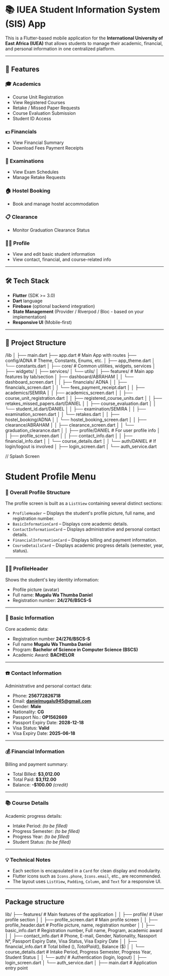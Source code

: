 # 📚 IUEA Student Information System (SIS) App

This is a Flutter-based mobile application for the **International University of East Africa (IUEA)** that allows students to manage their academic, financial, and personal information in one centralized platform.

---

## 🧭 Features

### 🎓 Academics
- Course Unit Registration
- View Registered Courses
- Retake / Missed Paper Requests
- Course Evaluation Submission
- Student ID Access

### 💵 Financials
- View Financial Summary
- Download Fees Payment Receipts

### 🧪 Examinations
- View Exam Schedules
- Manage Retake Requests

### 🏠 Hostel Booking
- Book and manage hostel accommodation

### 📋 Clearance
- Monitor Graduation Clearance Status

### 🧑‍🎓 Profile
- View and edit basic student information
- View contact, financial, and course-related info

---

## 🛠️ Tech Stack

- **Flutter** (SDK >= 3.0)
- **Dart** language
- **Firebase** (optional backend integration)
- **State Management** (Provider / Riverpod / Bloc - based on your implementation)
- **Responsive UI** (Mobile-first)

---

## 📁 Project Structure
/lib
│
├── main.dart
├── app.dart                         # Main App with routes
├── config/ADNA                          # Theme, Constants, Enums, etc.
│   ├── app_theme.dart
│   └── constants.dart
│
├── core/                            # Common utilities, widgets, services
│   ├── widgets/
│   ├── services/
│   └── utils/
│
├── features/                        # Main app features by tab/section
│   ├── dashboard/ABRAHAM
│   │   └── dashboard_screen.dart
│
│   ├── financials/ ADNA
│   │   ├── financials_screen.dart
│   │   └── fees_payment_receipt.dart
│
│   ├── academics/SEMIRA
│   │   ├── academics_screen.dart
│   │   ├── course_unit_registration.dart
│   │   ├── registered_course_units.dart
│   │   ├── retakes_missed_papers.dart/DANIEL
│   │   ├── course_evaluation.dart
│   │   └── student_id.dart/DANIEL
│
│   ├── examination/SEMIRA
│   │   ├── examination_screen.dart
│   │   └── retakes.dart
│
│   ├── hostel_booking/ADNA
│   │   └── hostel_booking_screen.dart
│
│   ├── clearance/ABRAHAM
│   │   ├── clearance_screen.dart
│   │   └── graduation_clearance.dart
│
│   ├── profile/DANIEL                     # For user profile info
│   │   ├── profile_screen.dart
│   │   ├── contact_info.dart
│   │   ├── financial_info.dart
│   │   └── course_details.dart
│
│   └── auth/DANIEL                        # If login/logout is involved
│       ├── login_screen.dart
│       └── auth_service.dart

//        Splash Screen

# Student Profile Menu

### 🧱 Overall Profile Structure

The profile screen is built as a `ListView` containing several distinct sections:

* `ProfileHeader` – Displays the student's profile picture, full name, and registration number.
* `BasicInformationCard` – Displays core academic details.
* `ContactInformationCard` – Displays administrative and personal contact details.
* `FinancialInformationCard` – Displays billing and payment information.
* `CourseDetailsCard` – Displays academic progress details (semester, year, status).

---

### 🧍‍♂️ ProfileHeader

Shows the student's key identity information:

* Profile picture (avatar)
* Full name: **Mugalu Wa Thumba Daniel**
* Registration number: **24/276/BSCS-S**

---

### 📘 Basic Information

Core academic data:

* Registration number **24/276/BSCS-S**
* Full name **Mugalu Wa Thumba Daniel**
* Program: **Bachelor of Science in Computer Science (BSCS)**
* Academic Award: **BACHELOR**

---

### ☎️ Contact Information

Administrative and personal contact data:

* Phone: **256772826718**
* Email: **[danielmugalu945@gmail.com](mailto:danielmugalu945@gmail.com)**
* Gender: **Male**
* Nationality: **CG**
* Passport No.: **OP1562669**
* Passport Expiry Date: **2028-12-18**
* Visa Status: **Valid**
* Visa Expiry Date: **2025-06-18**

---

### 💰 Financial Information

Billing and payment summary:

* Total Billed: **\$3,012.00**
* Total Paid: **\$3,112.00**
* Balance: **-\$100.00** *(credit)*

---

### 📚 Course Details

Academic progress details:

* Intake Period: *(to be filled)*
* Progress Semester: *(to be filled)*
* Progress Year: *(to be filled)*
* Student Status: *(to be filled)*

---

### 💡 Technical Notes

* Each section is encapsulated in a `Card` for clean display and modularity.
* Flutter icons such as `Icons.phone`, `Icons.email`, etc., are recommended.
* The layout uses `ListView`, `Padding`, `Column`, and `Text` for a responsive UI.

---

## Package structure

lib/
├── features/                        # Main features of the application
│
│   ├── profile/                     # User profile section
│   │   ├── profile_screen.dart             # Main profile screen
│   │   ├── profile_header.dart             # Profile picture, name, registration number
│   │   ├── basic_info.dart                 # Registration number, Full name, Program, academic award
│   │   ├── contact_info.dart               # Phone, E-mail, Gender, Nationality, Nassport N°, Passport Expiry Date, Visa Status, Visa Expiry Date
│   │   ├── financial_info.dart             # Total billed ($), Total Paid ($), Balance ($)
│   │   └── course_details.dart             # Intake Period, Progress Semester, Progress Year, Student Status
│
│   └── auth/                        # Authentication (login, logout)
│       ├── login_screen.dart
│       └── auth_service.dart
│
├── main.dart                        # Application entry point

